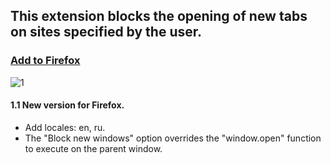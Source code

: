 
## This extension blocks the opening of new tabs on sites specified by the user.

### [Add to Firefox ](https://addons.mozilla.org/ru/firefox/addon/single-tab/)

![1](https://user-images.githubusercontent.com/36735568/181343079-504060b4-580f-4cdf-8b32-bf8652dbf27d.png)

#### 1.1 New version for Firefox. 
 * Add locales: en, ru.
 * The "Block new windows" option overrides the "window.open" function to execute on the parent window.